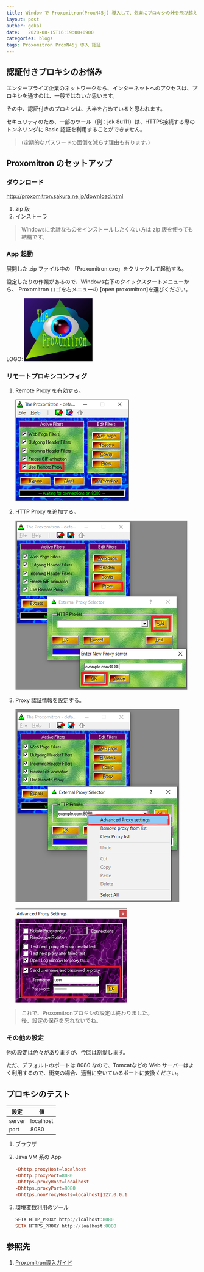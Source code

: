```yaml
---
title: Window で Proxomitron(ProxN45j) 導入して、気楽にプロキシの峠を飛び越え
layout: post
auther: gekal
date:   2020-08-15T16:19:00+0900
categories: blogs
tags: Proxomitron ProxN45j 導入 認証
---
```


## 認証付きプロキシのお悩み

エンタープライズ企業のネットワークなら、インターネットへのアクセスは、プロキシを通すのは、一般ではないか思います。

その中、認証付きのプロキシは、大半を占めていると思われます。

セキュリティのため、一部のツール（例：jdk 8u111）は、HTTPS接続する際のトンネリングに Basic 認証を利用することができません。

> (定期的なパスワードの面倒を減らす理由も有ります。)

## Proxomitron のセットアップ

### ダウンロード

<http://proxomitron.sakura.ne.jp/download.html>

1. zip 版
2. インストーラ

> Windowsに余計なものをインストールしたくない方は zip 版を使っても結構です。

### App 起動

展開した zip ファイル中の 「Proxomitron.exe」をクリックして起動する。

設定したりの作業があるので、Windows右下のクイックスタートメニューから、 Proxomitron ロゴを右メニューの [open proxomitron]を選びください。

LOGO: ![Proxomitron ロゴ](/assets/imgs/blogs/2020-08-15/ProxomitronLogo.jpg)

### リモートプロキシコンフィグ

1. Remote Proxy を有効する。

    ![Remote Proxy を有効する。](/assets/imgs/blogs/2020-08-15/proxomitron-enable-remote-proxy.png)

2. HTTP Proxy を追加する。

    ![HTTP Proxy を追加する。](/assets/imgs/blogs/2020-08-15/proxomitron-add-remote-proxy.png)

3. Proxy 認証情報を設定する。

    ![Proxy 認証情報を設定する。](/assets/imgs/blogs/2020-08-15/proxomitron-open-remote-proxy-advanced-setting.png)

    ![Proxy 認証情報を設定する。](/assets/imgs/blogs/2020-08-15/proxomitron-open-remote-proxy-auth.png)

> これで、Proxomitronプロキシの設定は終わりました。  
> 後、設定の保存を忘れないでね。

### その他の設定

他の設定は色々がありますが、今回は割愛します。

ただ、デフォルトのポートは 8080 なので、Tomcatなどの Web サーバーはよく利用するので、衝突の場合、適当に空いているポートに変換ください。

## プロキシのテスト

| 設定   | 値        |
| ------ | --------- |
| server | localhost |
| port   | 8080      |

1. ブラウザ
2. Java VM 系の App

    ```conf
    -Dhttp.proxyHost=localhost
    -Dhttp.proxyPort=8080
    -Dhttps.proxyHost=localhost
    -Dhttps.proxyPort=8080
    -Dhttps.nonProxyHosts=localhost|127.0.0.1
    ```

3. 環境変数利用のツール

    ```powershell
    SETX HTTP_PROXY http://loalhost:8080
    SETX HTTPS_PROXY http://loalhost:8080
    ```

## 参照先

1. [Proxomitron導入ガイド](http://site.halfmoon.jp/movielist/29.html)
